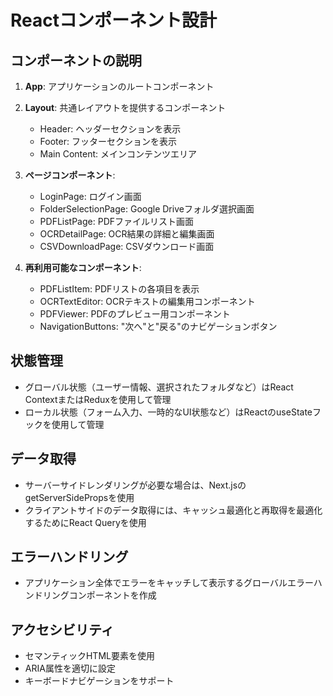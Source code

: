 # Reactコンポーネント設計

## コンポーネントの説明
1. **App**: アプリケーションのルートコンポーネント
2. **Layout**: 共通レイアウトを提供するコンポーネント
   - Header: ヘッダーセクションを表示
   - Footer: フッターセクションを表示
   - Main Content: メインコンテンツエリア

3. **ページコンポーネント**:
   - LoginPage: ログイン画面
   - FolderSelectionPage: Google Driveフォルダ選択画面
   - PDFListPage: PDFファイルリスト画面
   - OCRDetailPage: OCR結果の詳細と編集画面
   - CSVDownloadPage: CSVダウンロード画面

4. **再利用可能なコンポーネント**:
   - PDFListItem: PDFリストの各項目を表示
   - OCRTextEditor: OCRテキストの編集用コンポーネント
   - PDFViewer: PDFのプレビュー用コンポーネント
   - NavigationButtons: "次へ"と"戻る"のナビゲーションボタン

## 状態管理

- グローバル状態（ユーザー情報、選択されたフォルダなど）はReact ContextまたはReduxを使用して管理
- ローカル状態（フォーム入力、一時的なUI状態など）はReactのuseStateフックを使用して管理

## データ取得

- サーバーサイドレンダリングが必要な場合は、Next.jsのgetServerSidePropsを使用
- クライアントサイドのデータ取得には、キャッシュ最適化と再取得を最適化するためにReact Queryを使用

## エラーハンドリング

- アプリケーション全体でエラーをキャッチして表示するグローバルエラーハンドリングコンポーネントを作成

## アクセシビリティ

- セマンティックHTML要素を使用
- ARIA属性を適切に設定
- キーボードナビゲーションをサポート